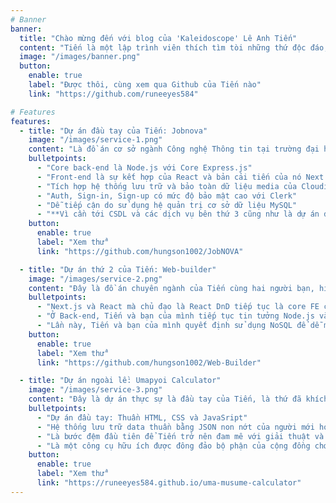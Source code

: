 ```yaml
---
# Banner
banner:
  title: "Chào mừng đến với blog của 'Kaleidoscope' Lê Anh Tiến"
  content: "Tiến là một lập trình viên thích tìm tòi những thứ độc đáo, mới lạ và chia sẻ chúng đến cho mọi người. Đây là nơi mà Tiến sẽ làm điều đó. Nào! Để Tiến dắt bạn đi dạo một vòng nhé"
  image: "/images/banner.png"
  button:
    enable: true
    label: "Được thôi, cùng xem qua Github của Tiến nào"
    link: "https://github.com/runeeyes584"

# Features
features:
  - title: "Dự án đầu tay của Tiến: Jobnova"
    image: "/images/service-1.png"
    content: "Là đồ án cơ sở ngành Công nghệ Thông tin tại trường đại học mà Tiến đang theo học. Tiến và hai người đồng đội của mình, dựa trên cơ sở là NextJS và NodeJS đã tự tay viết nên website đầu tiên với chủ đề tìm kiếm việc làm cho Freelancer Việt."
    bulletpoints:
      - "Core back-end là Node.js với Core Express.js"
      - "Front-end là sự kết hợp của React và bản cải tiến của nó Next.js"
      - "Tích hợp hệ thống lưu trữ và bảo toàn dữ liệu media của Cloudinary"
      - "Auth, Sign-in, Sign-up có mức độ bảo mật cao với Clerk"
      - "Dễ tiếp cận do sử dụng hệ quản trị cơ sở dữ liệu MySQL"
      - "**Vì cần tới CSDL và các dịch vụ bên thứ 3 cũng như là dự án đầu tay chỉ nằm ở source**"
    button:
      enable: true
      label: "Xem thử"
      link: "https://github.com/hungson1002/JobNOVA"

  - title: "Dự án thứ 2 của Tiến: Web-builder"
    image: "/images/service-2.png"
    content: "Đây là đồ án chuyên ngành của Tiến cùng hai người bạn, hiện đang trong quá trình phát triển. Đây là một dự án website để người dùng build source code website bằng cách kéo thả đơn giản. Tuy đang trong quá trình phát triển nhưng về cơ bản dự án đã tương đối hoàn thiện. "
    bulletpoints:
      - "Next.js và React mà chủ đạo là React DnD tiếp tục là core FE của dự án này"
      - "Ở Back-end, Tiến và bạn của mình tiếp tục tin tưởng Node.js và Express.js"
      - "Lần này, Tiến và bạn của mình quyết định sử dụng NoSQL để dễ mở rộng, cụ thể là MongoDB"
    button:
      enable: true
      label: "Xem thử"
      link: "https://github.com/hungson1002/Web-Builder"

  - title: "Dự án ngoài lề: Umapyoi Calculator"
    image: "/images/service-3.png"
    content: "Đây là dự án thực sự là đầu tay của Tiến, là thứ đã khích lệ Tiến đi sâu hơn vào con đường trở thành coder như bây giờ. Đây chính là công cụ tính rating point của quá trình chơi game của tựa game Uma Musume: Pretty Derby, là một công cụ được cộng đồng game trong nước và quốc tế biết đến. "
    bulletpoints:
      - "Dự án đầu tay: Thuần HTML, CSS và JavaSript"
      - "Hệ thống lưu trữ data thuần bằng JSON non nớt của người mới học lập trình"
      - "Là bước đệm đầu tiên để Tiến trở nên đam mê với giải thuật và những dòng code"
      - "Là một công cụ hữu ích được đông đảo bộ phận của cộng đồng chơi game ủng hộ và sử dụng"
    button:
      enable: true
      label: "Xem thử"
      link: "https://runeeyes584.github.io/uma-musume-calculator"
---
```

